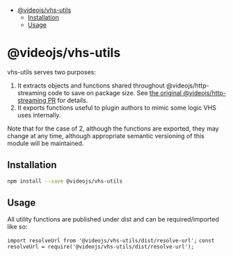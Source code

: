 <!-- START doctoc generated TOC please keep comment here to allow auto update -->
<!-- DON'T EDIT THIS SECTION, INSTEAD RE-RUN doctoc TO UPDATE -->


- [@videojs/vhs-utils](#videojsvhs-utils)
  - [Installation](#installation)
  - [Usage](#usage)

<!-- END doctoc generated TOC please keep comment here to allow auto update -->

# @videojs/vhs-utils

vhs-utils serves two purposes:

1. It extracts objects and functions shared throughout @videojs/http-streaming code to save on package size. See [the original @videojs/http-streaming PR](https://github.com/videojs/http-streaming/pull/637) for details.
2. It exports functions useful to plugin authors to mimic some logic VHS uses internally.

Note that for the case of 2, although the functions are exported, they may change at any time, although appropriate semantic versioning of this module will be maintained.

## Installation

```sh
npm install --save @videojs/vhs-utils
```

## Usage

All utility functions are published under dist and can be required/imported like so:

`import resolveUrl from '@videojs/vhs-utils/dist/resolve-url';`
`const resolveUrl = require('@videojs/vhs-utils/dist/resolve-url');`

